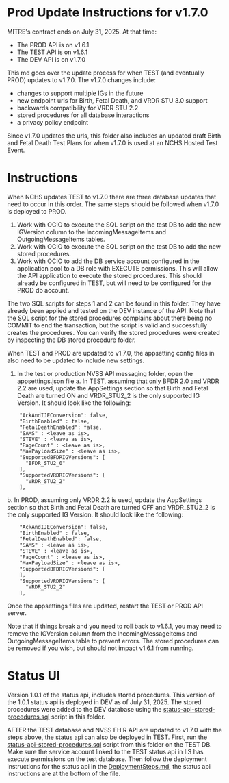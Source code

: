# Prod Update Instructions for v1.7.0
MITRE's contract ends on July 31, 2025. At that time:
  - The PROD API is on v1.6.1
  - The TEST API is on v1.6.1
  - The DEV API is on v1.7.0

This md goes over the update process for when TEST (and eventually PROD) updates to v1.7.0. The v1.7.0 changes include:
  - changes to support multiple IGs in the future
  - new endpoint urls for Birth, Fetal Death, and VRDR STU 3.0 support
  - backwards compatibility for VRDR STU 2.2 
  - stored procedures for all database interactions
  - a privacy policy endpoint

Since v1.7.0 updates the urls, this folder also includes an updated draft Birth and Fetal Death Test Plans for when v1.7.0 is used at an NCHS Hosted Test Event.

# Instructions
When NCHS updates TEST to v1.7.0 there are three database updates that need to occur in this order. The same steps should be followed when v1.7.0 is deployed to PROD.
1. Work with OCIO to execute the SQL script on the test DB to add the new IGVersion column to the IncomingMessageItems and OutgoingMessageItems tables.
2. Work with OCIO to execute the SQL script on the test DB to add the new stored procedures. 
3. Work with OCIO to add the DB service account configured in the application pool to a DB role with EXECUTE permissions. This will allow the API application to execute the stored procedures. This should already be configured in TEST, but will need to be configured for the PROD db account.

The two SQL scripts for steps 1 and 2 can be found in this folder. They have already been applied and tested on the DEV instance of the API. Note that the SQL script for the stored procedures complains about there being no COMMIT to end the transaction, but the script is valid and successfully creates the procedures. You can verify the stored procedures were created by inspecting the DB stored procedure folder.

When TEST and PROD are updated to v1.7.0, the appsetting config files in also need to be updated to include new settings.
1. In the test or production NVSS API messaging folder, open the appsettings.json file
  a. In TEST, assuming that only BFDR 2.0 and VRDR 2.2 are used, update the AppSettings section so that Birth and Fetal Death are turned ON and VRDR_STU2_2 is the only supported IG Version. It should look like the following:
```
    "AckAndIJEConversion": false,
    "BirthEnabled" : false,
    "FetalDeathEnabled": false,
    "SAMS" : <leave as is>,
    "STEVE" : <leave as is>,
    "PageCount" : <leave as is>,
    "MaxPayloadSize" : <leave as is>,
    "SupportedBFDRIGVersions": [
      "BFDR_STU2_0"
    ],
    "SupportedVRDRIGVersions": [
      "VRDR_STU2_2"
    ],
```
  b. In PROD, assuming only VRDR 2.2 is used, update the AppSettings section so that Birth and Fetal Death are turned OFF and VRDR_STU2_2 is the only supported IG Version. It should look like the following:
```
    "AckAndIJEConversion": false,
    "BirthEnabled" : false,
    "FetalDeathEnabled": false,
    "SAMS" : <leave as is>,
    "STEVE" : <leave as is>,
    "PageCount" : <leave as is>,
    "MaxPayloadSize" : <leave as is>,
    "SupportedBFDRIGVersions": [
    ],
    "SupportedVRDRIGVersions": [
      "VRDR_STU2_2"
    ],
```
Once the appsettings files are updated, restart the TEST or PROD API server. 

Note that if things break and you need to roll back to v1.6.1, you may need to remove the IGVersion column from the IncomingMessageItems and OutgoingMessageItems table to prevent errors. The stored procedures can be removed if you wish, but should not impact v1.6.1 from running.   

# Status UI
Version 1.0.1 of the status api, includes stored procedures. This version of the 1.0.1 status api is deployed in DEV as of July 31, 2025. The stored procedures were added to the DEV database using the [status-api-stored-procedures.sql](./status-api-stored-procedures.sql) script in this folder. 

AFTER the TEST database and NVSS FHIR API are updated to v1.7.0 with the steps above, the status api can also be deployed in TEST. First, run the [status-api-stored-procedures.sql](./status-api-stored-procedures.sql) script from this folder on the TEST DB. Make sure the service account linked to the TEST status api in IIS has execute permissions on the test database. Then follow the deployment instructions for the status api in the [DeploymentSteps.md](../DeploymentSteps.md), the status api instructions are at the bottom of the file. 